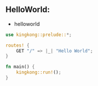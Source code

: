 ## HelloWorld:

- helloworld
```rust
use kingkong::prelude::*;

routes! {
    GET "/" => |_| "Hello World";
}

fn main() {
    kingkong::run!();
}
```